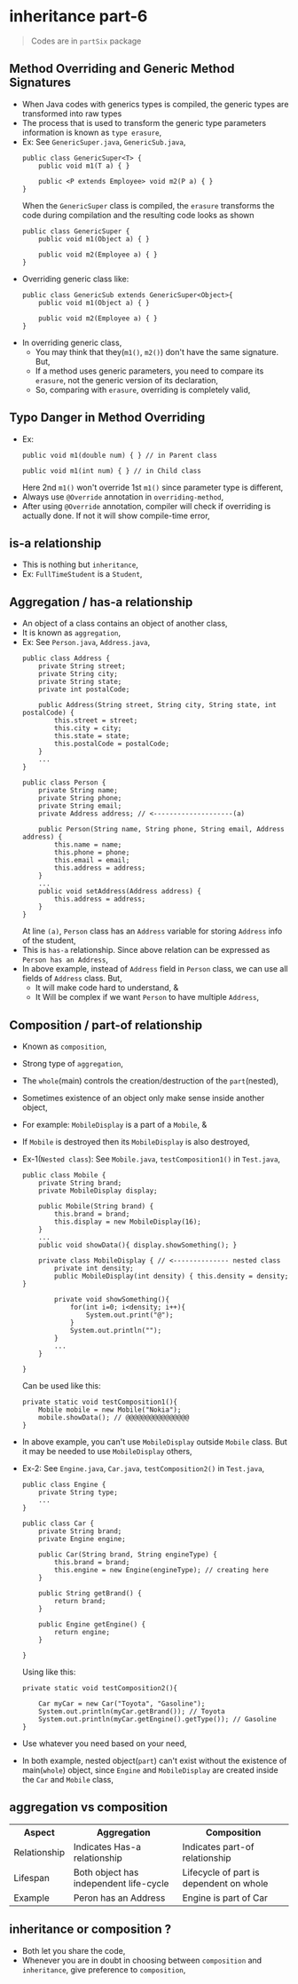 
# inheritance part-6
> Codes are in `partSix` package


## Method Overriding and Generic Method Signatures
- When Java codes with generics types is compiled, the generic types are transformed into raw types
- The process that is used to transform the generic type parameters information is known as `type erasure`,
- Ex: See `GenericSuper.java`, `GenericSub.java`,
    ```
    public class GenericSuper<T> {
        public void m1(T a) { }
    
        public <P extends Employee> void m2(P a) { }
    }
    ```
    When the `GenericSuper` class is compiled, the `erasure` transforms the code during compilation and the resulting code looks as shown
    ```
    public class GenericSuper {
        public void m1(Object a) { }
    
        public void m2(Employee a) { }
    }
    ```
- Overriding generic class like:
    ```
    public class GenericSub extends GenericSuper<Object>{
        public void m1(Object a) { }
    
        public void m2(Employee a) { }
    }
    ```
- In overriding generic class,
  - You may think that they(`m1()`, `m2()`) don't have the same signature. But,
  - If a method uses generic parameters, you need to compare its `erasure`, not the generic version of its declaration,
  - So, comparing with `erasure`, overriding is completely valid,


## Typo Danger in Method Overriding
- Ex:
  ```
  public void m1(double num) { } // in Parent class
  ```
  ```
  public void m1(int num) { } // in Child class
  ```
  Here 2nd `m1()` won't override 1st `m1()` since parameter type is different,
- Always use `@Override` annotation in `overriding-method`,
- After using `@Override` annotation, compiler will check if overriding is actually done. If not it will show compile-time error,

## is-a relationship
- This is nothing but `inheritance`,
- Ex: `FullTimeStudent` is a `Student`,

## Aggregation / has-a relationship
- An object of a class contains an object of another class,
- It is known as `aggregation`,
- Ex: See `Person.java`, `Address.java`,
  ```
  public class Address {
      private String street;
      private String city;
      private String state;
      private int postalCode;
  
      public Address(String street, String city, String state, int postalCode) {
          this.street = street;
          this.city = city;
          this.state = state;
          this.postalCode = postalCode;
      }
      ...
  }
  ```
  ```
  public class Person {
      private String name;
      private String phone;
      private String email;
      private Address address; // <--------------------(a)
  
      public Person(String name, String phone, String email, Address address) {
          this.name = name;
          this.phone = phone;
          this.email = email;
          this.address = address;
      }
      ...
      public void setAddress(Address address) {
          this.address = address;
      }
  }
  
  ```
  At line `(a)`, `Person` class has an `Address` variable for storing `Address` info of the student,
- This is `has-a` relationship. Since above relation can be expressed as `Person has an Address`,
- In above example, instead of `Address` field in `Person` class, we can use all fields of `Address` class. But,
  - It will make code hard to understand, &
  - It Will be complex if we want `Person` to have multiple `Address`,

## Composition / part-of relationship
- Known as `composition`,
- Strong type of `aggregation`,
- The `whole`(main) controls the creation/destruction of the `part`(nested),
- Sometimes existence of an object only make sense inside another object,
- For example: `MobileDisplay` is a part of a `Mobile`, & 
- If `Mobile` is destroyed then its `MobileDisplay` is also destroyed,
- Ex-1(`Nested class`): See `Mobile.java`, `testComposition1()` in `Test.java`,
  ```
  public class Mobile {
      private String brand;
      private MobileDisplay display;
  
      public Mobile(String brand) {
          this.brand = brand;
          this.display = new MobileDisplay(16);
      }
      ...
      public void showData(){ display.showSomething(); }
  
      private class MobileDisplay { // <-------------- nested class
          private int density;
          public MobileDisplay(int density) { this.density = density; }
  
          private void showSomething(){
              for(int i=0; i<density; i++){
                  System.out.print("@");
              }
              System.out.println("");
          }
          ...
      }
  
  }
  ```
  Can be used like this:
  ```
  private static void testComposition1(){
      Mobile mobile = new Mobile("Nokia");
      mobile.showData(); // @@@@@@@@@@@@@@@@
  }
  ```
- In above example, you can't use `MobileDisplay` outside `Mobile` class. But it may be needed to use `MobileDisplay` others,

- Ex-2: See `Engine.java`, `Car.java`, `testComposition2()` in `Test.java`,
  ```
  public class Engine {
      private String type;
      ...
  }
  ```
  ```
  public class Car {
      private String brand;
      private Engine engine;
  
      public Car(String brand, String engineType) {
          this.brand = brand;
          this.engine = new Engine(engineType); // creating here
      }
  
      public String getBrand() {
          return brand;
      }
  
      public Engine getEngine() {
          return engine;
      }
  
  }
  ```
  Using like this:
  ```
  private static void testComposition2(){
  
      Car myCar = new Car("Toyota", "Gasoline");
      System.out.println(myCar.getBrand()); // Toyota
      System.out.println(myCar.getEngine().getType()); // Gasoline
  }
  ```
- Use whatever you need based on your need,
- In both example, nested object(`part`) can't exist without the existence of main(`whole`) object, since `Engine` and `MobileDisplay` are created inside the `Car` and `Mobile` class,

## aggregation vs composition
<table>

<tr>
  <th>Aspect</th>
  <th>Aggregation</th>
  <th>Composition</th>
</tr>

<tr>
  <td>Relationship</td>
  <td>Indicates Has-a relationship</td>
  <td>Indicates part-of relationship</td>
</tr>

<tr>
<td>Lifespan</td>
<td>Both object has independent life-cycle</td>
<td>Lifecycle of part is dependent on whole</td>
</tr>

<tr>
<td>Example</td>
<td>Peron has an Address</td>
<td>Engine is part of Car</td>
</tr>

</table>

## inheritance or composition ?
- Both let you share the code,
- Whenever you are in doubt in choosing between `composition` and `inheritance`, give preference to `composition`,
